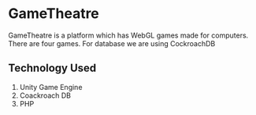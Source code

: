 # GameTheatre 
GameTheatre is a platform which has WebGL games made for computers. There are four games. For database we are using CockroachDB

## Technology Used
1. Unity Game Engine
2. Coackroach DB
3. PHP
